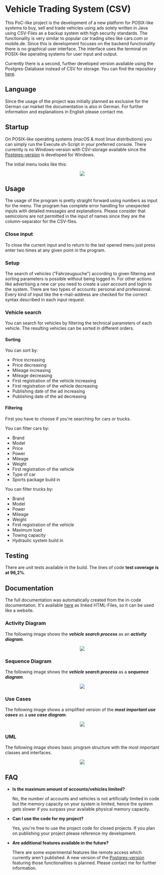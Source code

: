 # Vehicle Trading System (CSV)
This PoC-like project is the development of a new platform for POSIX-like systems to buy, sell and trade vehicles using ads solely written in Java using CSV-Files as a backup system with high security standards.
The functionality is very similar to popular car trading sites like cars.com or mobile.de. Since this is development focuses on the backend functionality there is no graphical user interface. 
The interface uses the terminal on POSIX-like operating systems for user input and output.

Currently there is a second, further developed version available using the Postgres-Database instead of CSV for storage.
You can find the repository <a href="https://github.com/AndrikSeeger/VehicleTradingSystem_POSTGRES" target="_blank">here</a>.

## Language
Since the usage of the project was initially planned as exclusive for the German car market the documentation is also in German.
For further information and explanations in English please contact me.

## Startup
On POSIX-like operating systems (macOS & most linux distributions) you can simply run the Execute.sh-Script in your preferred console.
There currently is no Windows-version with CSV-storage available since the <a href="https://github.com/AndrikSeeger/VehicleTradingSystem_POSTGRES" target="_blank">Postgres-version</a> is developed for Windows.

The initial menu looks like this:
<p align="center">
<img src="https://raw.githubusercontent.com/AndrikSeeger/VehicleTradingSystem_CSV/master/Ressources/Startup.png"/>
</p>

## Usage
The usage of the program is pretty straight forward using numbers as input for the menu. The program has complete error handling for unexpected inputs with detailed messages and explanations. Please consider that semicolons are not permitted in the input of names since they are the column-separator for the CSV-files. 

### Close input
To close the current input and to return to the last opened menu just press enter two times at any given point in the program.

### Setup
The search of vehicles ("Fahrzeugsuche") according to given filtering and sorting parameters is possible without being logged in. For other actions like advertising a new car you need to create a user account and login to the system. There are two types of accounts: personal and professional. Every kind of input like the e-mail-address are checked for the correct syntax described in each input request.

### Vehicle search
You can search for vehicles by filtering the technical parameters of each vehicle. The resulting vehicles can be sorted in different orders.

#### Sorting
You can sort by:
* Price increasing
* Price decreasing
* Mileage increasing
* Mileage decreasing
* First registration of the vehicle increasing
* First registration of the vehicle decreasing
* Publishing date of the ad increasing
* Publishing date of the ad decreasing

#### Filtering
First you have to choose if you're searching for cars or trucks.

You can filter cars by:
* Brand
* Model
* Price
* Power
* Mileage
* Weight
* First registration of the vehicle
* Type of car
* Sports package build in

You can filter trucks by:
* Brand
* Model
* Power
* Mileage
* Weight
* First registration of the vehicle
* Maximum load
* Towing capacity
* Hydraulic system build in

## Testing
There are unit tests available in the build. The lines of code **test coverage is at 96,2%**.

## Documentation
The full documentation was automatically created from the in-code documentation.
It's available <a href="Documentation" target="_blank">here</a> as linked HTML-Files, so it can be used like a website.

### Activity Diagram

The following image shows the **_vehicle search process_** as an **_activity diagram_**.

<p align="center">
<img src="https://raw.githubusercontent.com/AndrikSeeger/VehicleTradingSystem_CSV/master/Ressources/Activity_Diagram.png"/>
</p>

### Sequence Diagram

The following image shows the **_vehicle search process_** as a **_sequence diagram_**.

<p align="center">
<img src="https://raw.githubusercontent.com/AndrikSeeger/VehicleTradingSystem_CSV/master/Ressources/Sequence_Diagram.png"/>
</p>

### Use Cases

The following image shows a simplified version of the **_most important use cases_** as a **_use case diagram_**.

<p align="center">
<img src="https://raw.githubusercontent.com/AndrikSeeger/VehicleTradingSystem_CSV/master/Ressources/UseCases.png"/>
</p>

### UML

The following image shows basic program structure with the most important classes and interfaces.

<p align="center">
<img src="https://raw.githubusercontent.com/AndrikSeeger/VehicleTradingSystem_CSV/master/Ressources/UML.png"/>
</p>

## FAQ
* **Is the maximum amount of accounts/vehicles limited?**
 
    No, the number of accounts and vehicles is not artificially limited in code but the memory capacity on your system is limited, hence the system gets slower if you surpass your available physical memory capacity.
    
* **Can I use the code for my project?**
 
    Yes, you're free to use the project code for closed projects. If you plan on publishing your project please reference my development.
    
* **Are additional features available in the future?**
 
    There are some experimental features like remote access which currently aren't published. A new version of the <a href="https://github.com/AndrikSeeger/VehicleTradingSystem_POSTGRES" target="_blank">Postgres-version</a> featuring those functionalities is planned. Please contact me for further information.
